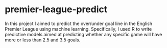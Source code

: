 # premier-league-predict
In this project I aimed to predict the over/under goal line in the English Premier League using machine learning. Specifically, I used R to write predictive models aimed at predicting whether any specific game will have more or less than 2.5 and 3.5 goals. 
